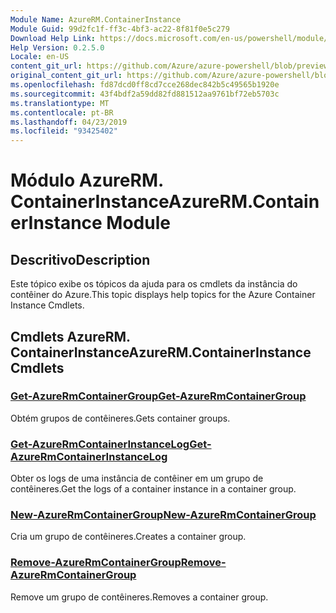 ```yaml
---
Module Name: AzureRM.ContainerInstance
Module Guid: 99d2fc1f-ff3c-4bf3-ac22-8f81f0e5c279
Download Help Link: https://docs.microsoft.com/en-us/powershell/module/azurerm.containerinstance
Help Version: 0.2.5.0
Locale: en-US
content_git_url: https://github.com/Azure/azure-powershell/blob/preview/src/ResourceManager/ContainerInstance/Commands.ContainerInstance/help/AzureRM.ContainerInstance.md
original_content_git_url: https://github.com/Azure/azure-powershell/blob/preview/src/ResourceManager/ContainerInstance/Commands.ContainerInstance/help/AzureRM.ContainerInstance.md
ms.openlocfilehash: fd87dcd0ff8cd7cce268dec842b5c49565b1920e
ms.sourcegitcommit: 43f4bdf2a59dd82fd881512aa9761bf72eb5703c
ms.translationtype: MT
ms.contentlocale: pt-BR
ms.lasthandoff: 04/23/2019
ms.locfileid: "93425402"
---
```

# <span data-ttu-id="6eb96-101">Módulo AzureRM. ContainerInstance</span><span class="sxs-lookup"><span data-stu-id="6eb96-101">AzureRM.ContainerInstance Module</span></span>
## <span data-ttu-id="6eb96-102">Descritivo</span><span class="sxs-lookup"><span data-stu-id="6eb96-102">Description</span></span>
<span data-ttu-id="6eb96-103">Este tópico exibe os tópicos da ajuda para os cmdlets da instância do contêiner do Azure.</span><span class="sxs-lookup"><span data-stu-id="6eb96-103">This topic displays help topics for the Azure Container Instance Cmdlets.</span></span>

## <span data-ttu-id="6eb96-104">Cmdlets AzureRM. ContainerInstance</span><span class="sxs-lookup"><span data-stu-id="6eb96-104">AzureRM.ContainerInstance Cmdlets</span></span>
### [<span data-ttu-id="6eb96-105">Get-AzureRmContainerGroup</span><span class="sxs-lookup"><span data-stu-id="6eb96-105">Get-AzureRmContainerGroup</span></span>](Get-AzureRmContainerGroup.md)
<span data-ttu-id="6eb96-106">Obtém grupos de contêineres.</span><span class="sxs-lookup"><span data-stu-id="6eb96-106">Gets container groups.</span></span>

### [<span data-ttu-id="6eb96-107">Get-AzureRmContainerInstanceLog</span><span class="sxs-lookup"><span data-stu-id="6eb96-107">Get-AzureRmContainerInstanceLog</span></span>](Get-AzureRmContainerInstanceLog.md)
<span data-ttu-id="6eb96-108">Obter os logs de uma instância de contêiner em um grupo de contêineres.</span><span class="sxs-lookup"><span data-stu-id="6eb96-108">Get the logs of a container instance in a container group.</span></span>

### [<span data-ttu-id="6eb96-109">New-AzureRmContainerGroup</span><span class="sxs-lookup"><span data-stu-id="6eb96-109">New-AzureRmContainerGroup</span></span>](New-AzureRmContainerGroup.md)
<span data-ttu-id="6eb96-110">Cria um grupo de contêineres.</span><span class="sxs-lookup"><span data-stu-id="6eb96-110">Creates a container group.</span></span>

### [<span data-ttu-id="6eb96-111">Remove-AzureRmContainerGroup</span><span class="sxs-lookup"><span data-stu-id="6eb96-111">Remove-AzureRmContainerGroup</span></span>](Remove-AzureRmContainerGroup.md)
<span data-ttu-id="6eb96-112">Remove um grupo de contêineres.</span><span class="sxs-lookup"><span data-stu-id="6eb96-112">Removes a container group.</span></span>

